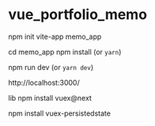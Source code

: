 # vue_portfolio_memo

npm init vite-app memo_app

cd memo_app
npm install (or `yarn`)

npm run dev (or `yarn dev`)

http://localhost:3000/

lib
npm install vuex@next

npm install vuex-persistedstate


